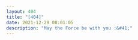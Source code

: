 ```yaml
---
layout: 404
title: "[404]"
date: 2021-12-29 08:01:05
description: "May the Force be with you :&#41;"
---
```

